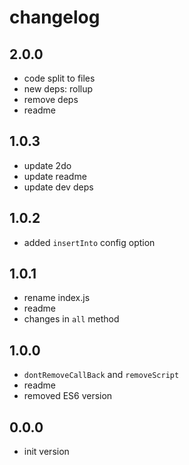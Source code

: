 # changelog

## 2.0.0

- code split to files
- new deps: rollup
- remove deps
- readme

## 1.0.3

- update 2do
- update readme
- update dev deps

## 1.0.2

- added `insertInto` config option

## 1.0.1

- rename index.js
- readme
- changes in `all` method

## 1.0.0

- `dontRemoveCallBack` and `removeScript`
- readme
- removed ES6 version

## 0.0.0

- init version
